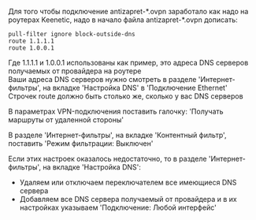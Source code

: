 Для того чтобы подключение antizapret-\*.ovpn заработало как надо на роутерах Keenetic, надо в начало файла antizapret-\*.ovpn дописать:

```
pull-filter ignore block-outside-dns
route 1.1.1.1
route 1.0.0.1
```

Где 1.1.1.1 и 1.0.0.1 использованы как пример, это адреса DNS серверов получаемых от провайдера на роутере\
Ваши адреса DNS серверов нужно смотреть в разделе 'Интернет-фильтры', на вкладке 'Настройка DNS' в 'Подключение Ethernet'\
Строчек route должно быть столько же, сколько у вас DNS серверов

В параметрах VPN-подключения поставить галочку: 'Получать маршруты от удаленной стороны'

В разделе 'Интернет-фильтры', на вкладке 'Контентный фильтр', поставить 'Режим фильтрации: Выключен'

Если этих настроек оказалось недостаточно, то в разделе 'Интернет-фильтры', на вкладке 'Настройка DNS':
- Удаляем или отключаем переключателем все имеющиеся DNS сервера
- Добавляем все DNS сервера получаемый от провайдера и в их настройках указываем 'Подключение: Любой интерфейс'
